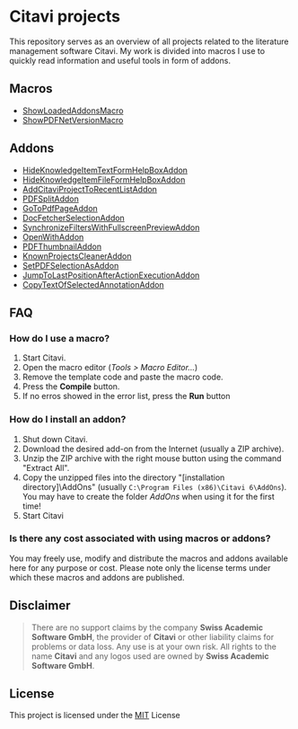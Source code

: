 # Citavi projects

This repository serves as an overview of all projects related to the literature management software Citavi.  My work is divided into macros I use to quickly read information and useful tools in form of addons.

## Macros

- [ShowLoadedAddonsMacro](/macros/cm001.md)
- [ShowPDFNetVersionMacro](/macros/cm002.md)

## Addons

- [HideKnowledgeItemTextFormHelpBoxAddon](https://github.com/lutz/HideKnowledgeItemTextFormHelpBoxAddon)
- [HideKnowledgeItemFileFormHelpBoxAddon](https://github.com/lutz/HideKnowledgeItemFileFormHelpBoxAddon)
- [AddCitaviProjectToRecentListAddon](https://github.com/lutz/AddCitaviProjectToRecentListAddon)
- [PDFSplitAddon](https://github.com/lutz/PDFSplitAddon)
- [GoToPdfPageAddon](https://github.com/lutz/GoToPdfPageAddon)
- [DocFetcherSelectionAddon](https://github.com/lutz/DocFetcherSelectionAddon)
- [SynchronizeFiltersWithFullscreenPreviewAddon](https://github.com/lutz/SynchronizeFiltersWithFullscreenPreviewAddon)
- [OpenWithAddon](https://github.com/lutz/OpenWithAddon)
- [PDFThumbnailAddon](https://github.com/lutz/PDFThumbnailAddon)
- [KnownProjectsCleanerAddon](https://github.com/lutz/KnownProjectsCleanerAddon)
- [SetPDFSelectionAsAddon](https://github.com/lutz/SetPDFSelectionAsAddon)
- [JumpToLastPositionAfterActionExecutionAddon](https://github.com/lutz/JumpToLastPositionAfterActionExecutionAddon)
- [CopyTextOfSelectedAnnotationAddon](https://github.com/lutz/CopyTextOfSelectedAnnotationAddon)

## FAQ

### How do I use a macro?

1. Start Citavi.
2. Open the macro editor  (_Tools > Macro Editor..._)
3. Remove the template code and paste the macro code.
4. Press the **Compile** button.
5. If no erros showed in the error list, press the **Run** button

### How do I install an addon?

1. Shut down Citavi.
2. Download the desired add-on from the Internet (usually a ZIP archive).
3. Unzip the ZIP archive with the right mouse button using the command "Extract All".
4. Copy the unzipped files into the directory "[installation directory]\AddOns" (usually `C:\Program Files (x86)\Citavi 6\AddOns`). You may have to create the folder _AddOns_ when using it for the first time!
5. Start Citavi

### Is there any cost associated with using macros or addons?

You may freely use, modify and distribute the macros and addons available here for any purpose or cost. Please note only the license terms under which these macros and addons are published.

## Disclaimer

>There are no support claims by the company **Swiss Academic Software GmbH**, the provider of **Citavi** or other liability claims for problems or data loss. Any use is at your own risk. All rights to the name **Citavi** and any logos used are owned by **Swiss Academic Software GmbH**.

## License

This project is licensed under the [MIT](LICENSE) License

